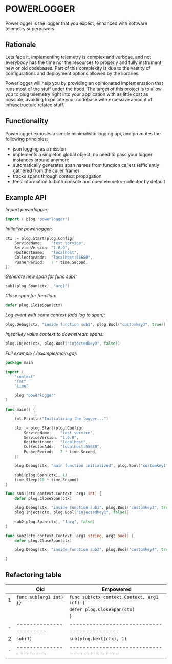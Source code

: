 # **POWERLOGGER** 
Powerlogger is the logger that you expect, enhanced with software telemetry superpowers

## Rationale 
Lets face it, implementing telemetry is complex and verbose, and not everybody has the time nor the resources to properly and fully instrument new or old codebases. 
Part of this complexity is due to the vastity of configurations and deployment options allowed by the libraries. 

Powerlogger will help you by providing an opinionated implementation that runs most of the stuff under the hood.
The target of this project is to allow you to plug telemetry right into your application with as little cost as possible, avoiding to pollute your codebase with excessive amount of infrasctructure related stuff.

## Functionality 
Powerlogger exposes a simple minimalistic logging api, and promotes the following principles:
- json logging as a mission 
- implements a singleton global object, no need to pass your logger instances around anymore 
- automatically generates span names from function callers (efficiently gathered from the caller frame) 
- tracks spans through context propagation
- tees information to both console and opentelemetry-collector by default 


## **Example API** 

*Import powerlogger:* 
```go
import ( plog "powerlogger")
```

*Initialize powerlogger:* 
```go
ctx := plog.Start(plog.Config{
	ServiceName:    "test_service",
	ServiceVersion: "1.0.0",
	HostHostname:   "localhost",
	CollectorAddr:  "localhost:55680",
	PusherPeriod:   7 * time.Second,
})
```

*Generate new span for func sub1:* 
```go
sub1(plog.Span(ctx), "arg1")
```

*Close span for function:*
```go
defer plog.CloseSpan(ctx)
```

*Log event with some context (add log to span):*
```go
plog.Debug(ctx, "inside function sub1", plog.Bool("customkey3", true))
```

*Inject key value context to downstream spans:*
```go
plog.Inject(ctx, plog.Bool("injectedkey3", false))
```

*Full example (./example/main.go):*
```go
package main

import (
	"context"
	"fmt"
	"time"

	plog "powerlogger"
)

func main() {

	fmt.Println("Initializing the logger...")

	ctx := plog.Start(plog.Config{
		ServiceName:    "test_service",
		ServiceVersion: "1.0.0",
		HostHostname:   "localhost",
		CollectorAddr:  "localhost:55680",
		PusherPeriod:   7 * time.Second,
	})

	plog.Debug(ctx, "main function initialized", plog.Bool("customkey1", true), plog.Bool("customkey2", true))

	sub1(plog.Span(ctx), 1)
	time.Sleep(10 * time.Second)
}

func sub1(ctx context.Context, arg1 int) {
	defer plog.CloseSpan(ctx)

	plog.Debug(ctx, "inside function sub1", plog.Bool("customkey3", true))
	plog.Inject(ctx, plog.Bool("injectedkey1", false))

	sub2(plog.Span(ctx), "1arg", false)
}

func sub2(ctx context.Context, arg1 string, arg2 bool) {
	defer plog.CloseSpan(ctx)

	plog.Debug(ctx, "inside function sub2", plog.Bool("customkey4", true))

}
```

## Refactoring table

|   |        Old              |                   Empowered                 |
| - | ----------------------- | ------------------------------------------- |
| 1 | `func sub(arg1 int) {}` | `func sub(ctx context.Context, arg1 int) {` |
|   |                         | `defer plog.CloseSpan(ctx) `                |
|   |                         | `}`                                         |
| - | ----------------------- | ------------------------------------------- |
| 2 | `sub(1)`                | `sub(plog.Next(ctx), 1)`                    |
| - | ----------------------- | ------------------------------------------- |

